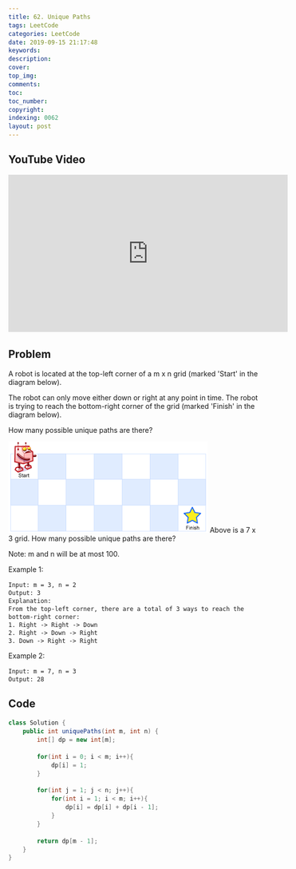 ```yaml
---
title: 62. Unique Paths
tags: LeetCode
categories: LeetCode
date: 2019-09-15 21:17:48
keywords:
description:
cover:
top_img:
comments:
toc:
toc_number:
copyright:
indexing: 0062
layout: post
---
```


## YouTube Video

<iframe width="560" height="315" src="https://www.youtube.com/embed/L6dWXuh8BuE" frameborder="0" allow="accelerometer; autoplay; encrypted-media; gyroscope; picture-in-picture" allowfullscreen></iframe>

## Problem

A robot is located at the top-left corner of a m x n grid (marked 'Start' in the diagram below).

The robot can only move either down or right at any point in time. The robot is trying to reach the bottom-right corner of the grid (marked 'Finish' in the diagram below).

How many possible unique paths are there?

![image tooltip here](./assets/62.png)
Above is a 7 x 3 grid. How many possible unique paths are there?

Note: m and n will be at most 100.

Example 1:

```
Input: m = 3, n = 2
Output: 3
Explanation:
From the top-left corner, there are a total of 3 ways to reach the bottom-right corner:
1. Right -> Right -> Down
2. Right -> Down -> Right
3. Down -> Right -> Right
```

Example 2:

```
Input: m = 7, n = 3
Output: 28
```

## Code

```java
class Solution {
    public int uniquePaths(int m, int n) {
        int[] dp = new int[m];

        for(int i = 0; i < m; i++){
            dp[i] = 1;
        }

        for(int j = 1; j < n; j++){
            for(int i = 1; i < m; i++){
                dp[i] = dp[i] + dp[i - 1];
            }
        }

        return dp[m - 1];
    }
}
```
